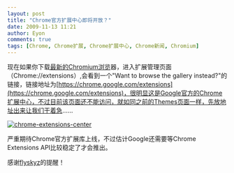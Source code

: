 ```yaml
---
layout: post
title: "Chrome官方扩展中心即将开放？"
date: 2009-11-13 11:21
author: Eyon
comments: true
tags: [Chrome, Chrome扩展, Chrome扩展中心, Chrome新闻, Chromium]
---
```

现在如果你下载[最新的Chromium浏览](http://build.chromium.org/buildbot/snapshots/chromium-rel-xp/?O=D)器，进入扩展管理页面（Chrome://extensions）,会看到一个"Want to browse the gallery instead?"的链接，链接地址为[https://chrome.google.com/extensions](https://chrome.google.com/extensions)，很明显这是Google官方的Chrome扩展中心，不过目前该页面还不能访问，就如同之前的Themes页面一样，先放地址出来让我们干着急......

<a href="http://img.chromi.org/2009/11/chrome-extensions-center.jpg">![chrome-extensions-center](http://img.chromi.org/2009/11/chrome-extensions-center-550x385.jpg "chrome-extensions-center")</a>

严重期待Chrome官方扩展库上线，不过估计Google还需要等Chrome Extensions API比较稳定了才会推出。

感谢[flyskyz](http://bbs.chromi.org/thread-7909-1-1.html)的提醒！

